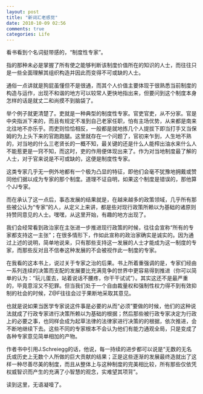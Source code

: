 ```yaml
---
layout: post
title: "新词汇老感觉"
date: 2010-10-09 02:56
comments: true
categories: Life
---
```

看书看到个名词挺带感的，“制度性专家”。

指的那种未必是掌握了所有使之能够判断该制度价值所在的知识的人士，而往往只是一些全面理解其组织构造并因此而变得不可或缺的人士。

通俗一点讲就是狗屁虽懂但不是很通，而其个人价值主要体现于很熟悉当前制度的构造与运作，出现不和谐的地方可以较常人更快地指出来，但要问到这个制度本身怎样的话是就丈二和尚摸不到脑袋了。

举个例子就更清楚了。吏就是一种典型的制度性专家。官吏官吏，从不分家。官是中央指派下来的，而且有规定不准到自己老家任职，怕有主场优势，从来都是南来北往地不亦乐乎。而吏则恰恰相反，一般都是就地拣几个人提拔下即当打手又当保姆的为上头下来的官跑跑腿。这里就存在一个问题了，官初来乍到，人生地不熟的，对当地的什么三老贤长的一概不知，最关键的还是什么人能榨出油水来什么人不能惹更是一窍不知，而这时，吏的作用便体现出来了。作为对当地制度最了解的人士，对于官来说是不可或缺的，这便是制度性专家。

这类专家几乎无一例外地都有一个极为凸显的特征，即他们会毫不犹豫地拥戴或赞同他们据以成为专家的那个制度。道理不证自明，如果这个制度是错误的，那他算个JJ专家。

而在承认了这一点后，事态发展的结果就是，在越来越多的政策领域，几乎所有那些被公认为“专家”的人，从定义上来讲，都是些对现行政策所赖以为基础的诸原则持赞同意见的人士。嘿嘿，从这里开始，有趣的地方出现了。

我们会经常看到政治家在主张进一步推进现行政策的时候，往往会宣称“所有的专家都支持这一主张”；在很多情形下，作如此宣称的政治家确实是诚实的。因为通过上述的说明，简单地说来，只有那些支持这一发展的人士才能成为这一制度的专家，而那些反对且不信奉这种发展的不会被视作此一制度的专家。

在我看的这本书上，说过关于专家之治的后果。书上所着重强调的是，专家们经由一系列连续的决策而支配的发展要比充满竞争的世界中更容易得到推进（你可以简单的认为：“玩儿蛋去，站着说话不腰疼，你干干试试”）。其实这还不是最严重的，毕竟意淫又不犯罪。但当我们处于一个自由裁量权和强制性权力得不到有效抑制的社会的时候，Z@F往往会过于果断地采取其意见。

也就是说如果当医学专家说这件事是必要的从而“必须”要做的时候，他们的这种说法就成了行政专家进行决策所赖以为基础的根据；然后那些被行政专家决定为行政上的必要之事，也同样会成为起草法律的法律家进行决策的的根据，依次推进，会不断地继续下去。这些不同的专家根本不会认为他们有能力通观全局，只是变成了各种专家意见简单相加的产物。

作者书中引用J.Schreiegg的话，他说，每一持续的进步都可以说是“无数的无名氏或历史上无数个人所做的巨大贡献的结果；正是这些逐渐的发展最终造就出了这样一种尽善尽美的制度，而且从整体上与这种制度的完美相比较，所有那些仅依凭权威智识而产生的充满了小智慧的观念，实难望其项背”。

读到这里，无语凝噎了。
